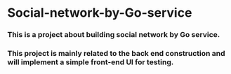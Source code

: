 # Social-network-by-Go-service
### This is a project about building social network by Go service.
### This project is mainly related to the back end construction and will implement a simple front-end UI for testing.
